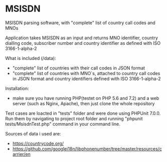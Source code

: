 # MSISDN
MSISDN parsing software, with "complete" list of country call codes and MNOs

Application takes MSISDN as an input and returns MNO identifier, country dialling code, subscriber number and country identifier as defined with ISO 3166-1-alpha-2

What is included (/data):
* "complete" list of countries with their call codes in JSON format
* "complete" list of countries with MNO`s, attached to country call codes in JSON format and country identifiers defined with ISO 3166-1-alpha-2

Installation:
* make sure you have running PHP(testet on PHP 5.6 and 7.2) and a web server (such as Nginx, Apache), then just clone the whole repository

Test cases are loacted in "tests" folder and were done using PHPUnit 7.0.0. Run them by navigating to project root folder and running "phpunit tests/MsisdnTest.php" command in your command line.

Sources of data i used are: 
* https://countrycode.org/
* https://github.com/googlei18n/libphonenumber/tree/master/resources/carrier/en
